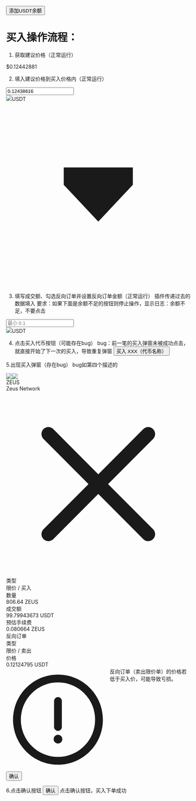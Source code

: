

<button class="bn-button bn-button__primary data-size-middle w-full">添加USDT余额</button>
# 买入操作流程：
1. 获取建议价格（正常运行）
<div class="text-PrimaryText cursor-pointer ml-[4px]">$0.12442881</div>

2. 填入建议价格到买入价格内（正常运行）
<div class="bn-textField bn-textField__line data-size-middle data-gap-size-normal !w-full placeholder:text-[14px] w-full pr-[0px] no-prefix"><input class="bn-textField-input" id="limitPrice" step="1e-8" placeholder="0.00000000" type="text" spellcheck="false" autocomplete="off" value="0.12438616" data-eusoft-scrollable-element="1"><div class="bn-textField-suffix"><div class="bn-flex text-PrimaryText typography-subtitle2"><div class="bn-tooltips-wrap bn-tooltips-web bn-select bn-select__auto text-left pr-[12px]"><div class="bn-tooltips-ele bn-select-trigger"><div class="flex items-center cursor-pointer"><img class="w-[20px] h-[20px]" src="https://bin.bnbstatic.com/image/admin_mgs_image_upload/20240508/6180cdb6-8480-4a3c-a8a9-8a193a89fc5e.png"><span class="t-body4 text-PrimaryText ml-[4px]">USDT</span><svg class="bn-svg ml-[2px] text-IconNormal" size="16" viewBox="0 0 24 24" xmlns="http://www.w3.org/2000/svg"><path d="M16.5 8.49v2.25L12 15.51l-4.5-4.77V8.49h9z" fill="currentColor"></path></svg></div></div></div></div></div></div>

3. 填写成交额、勾选反向订单并设置反向订单金额（正常运行）
插件传递过去的数据填入
要求：如果下面是余额不足的按钮则停止操作，显示日志：余额不足，不要点击
<div class="bn-textField bn-textField__line data-size-middle data-gap-size-normal !w-full placeholder:text-[14px] w-full pr-[0px] no-prefix"><input class="bn-textField-input" id="limitTotal" step="1e-8" placeholder="最小 0.1" min="0.1" type="text" spellcheck="false" autocomplete="off" value=""><div class="bn-textField-suffix"><div class="bn-flex text-PrimaryText typography-subtitle2"><div class="flex items-center gap-[4px] pr-[12px]"><img class="w-[20px] h-[20px]" src="https://bin.bnbstatic.com/image/admin_mgs_image_upload/20240508/6180cdb6-8480-4a3c-a8a9-8a193a89fc5e.png">USDT</div></div></div></div>



4. 点击买入代币按钮（可能存在bug）
bug：前一笔的买入弹窗未被成功点击，就直接开始了下一次的买入，导致重复弹窗
<button class="bn-button bn-button__buy data-size-middle w-full">买入 XXX（代币名称）</button>

5.出现买入弹窗（存在bug）
bug如第四个描述的
<div class="px-[24px] pb-[24px]"><div class="pt-[18px] text-PrimaryText flex items-center justify-between"><div><div class="flex items-center font-[600] text-[20px] leading-[28px] gap-[8px]"><div class="relative w-[20px] h-[20px]"><img class="overflow-hidden rounded-full w-full h-full" src="https://bin.bnbstatic.com/images/web3-data/public/token/logos/1b02accb45be47368bafabb873739813.png"><img src="https://bin.bnbstatic.com/image/admin_mgs_image_upload/20250228/d0216ce4-a3e9-4bda-8937-4a6aa943ccf2.png" class="absolute border-[2px] bottom-[-2px] right-[-2px] border-solid border-BasicBg box-content w-[10px] h-[10px] rounded-[5px] border-[2px] bottom-[-2px] right-[-2px]"></div>ZEUS</div><div class="text-TertiaryText font-[400] text-[12px] leading-[18px]">Zeus Network</div></div><svg class="bn-svg cursor-pointer w-[24px] h-[24px] text-PrimaryText" viewBox="0 0 24 24" xmlns="http://www.w3.org/2000/svg"><path d="M4.863 17.863L10.726 12 4.863 6.137a.9.9 0 011.274-1.274L12 10.727l5.863-5.864a.9.9 0 011.274 1.274L13.273 12l5.864 5.863.061.069a.9.9 0 01-1.266 1.266l-.069-.061L12 13.273l-5.863 5.864a.9.9 0 01-1.274-1.274z" fill="currentColor"></path></svg></div><div class="pt-[18px] text-PrimaryText font-[500] text-[14px] leading-[30px] [&amp;_.item]:flex [&amp;_.item]:items-center [&amp;_.item]:justify-between [&amp;_.label]:text-TertiaryText [&amp;_.label]:font-[400]"><div class="item"><div class="label">类型</div><div class="value text-Buy">限价 / 买入</div></div><div class="item"><div class="label">数量</div><div class="value">806.64 ZEUS</div></div><div class="item"><div class="label">成交额</div><div class="value">99.79943673 USDT</div></div><div class="item"><div class="label">预估手续费</div><div class="value">0.080664 ZEUS</div></div></div><div class="oto mt-[16px] pt-[16px] text-PrimaryText font-[500] text-[14px] leading-[30px] [&amp;_.item]:flex [&amp;_.item]:items-center [&amp;_.item]:justify-between [&amp;_.label]:text-TertiaryText [&amp;_.label]:font-[400]" style="display: block; border-top: 1px solid var(--color-Line);"><div>反向订单</div><div class="item"><div class="label">类型</div><div class="value text-Sell">限价 / 卖出</div></div><div class="item"><div class="label">价格</div><div class="value">0.12124795 USDT</div></div></div><div class="flex items-start gap-[4px] text-PrimaryText text-[12px] leading-[22px] font-[400] p-[12px] bg-YellowAlpha01 rounded-[12px] mt-[16px]" style="display: flex;"><svg size="20" class="bn-svg text-PrimaryText w-[20px] h-[20px]" viewBox="0 0 24 24" xmlns="http://www.w3.org/2000/svg"><path d="M12 1.6c5.744 0 10.4 4.656 10.4 10.4 0 5.744-4.656 10.4-10.4 10.4-5.744 0-10.4-4.656-10.4-10.4C1.6 6.256 6.256 1.6 12 1.6zm0 1.8A8.6 8.6 0 003.4 12a8.6 8.6 0 008.6 8.6 8.6 8.6 0 008.6-8.6A8.6 8.6 0 0012 3.4zm0 12.1a1 1 0 110 2 1 1 0 010-2zm0-8.7a.9.9 0 01.9.9v6a.9.9 0 01-1.8 0v-6a.9.9 0 01.9-.9z" fill="currentColor"></path></svg><div class="flex-1">反向订单（卖出限价单）的价格若低于买入价，可能导致亏损。</div></div><div class="flex items-start gap-[4px] text-PrimaryText text-[12px] leading-[22px] font-[400] p-[12px] bg-Input rounded-[12px] mt-[16px]" style="display: none;"><svg size="20" class="bn-svg text-PrimaryText w-[20px] h-[20px]" viewBox="0 0 24 24" xmlns="http://www.w3.org/2000/svg"><path d="M12 1.6c5.744 0 10.4 4.656 10.4 10.4 0 5.744-4.656 10.4-10.4 10.4-5.744 0-10.4-4.656-10.4-10.4C1.6 6.256 6.256 1.6 12 1.6zm0 1.8A8.6 8.6 0 003.4 12a8.6 8.6 0 008.6 8.6 8.6 8.6 0 008.6-8.6A8.6 8.6 0 0012 3.4zm0 12.1a1 1 0 110 2 1 1 0 010-2zm0-8.7a.9.9 0 01.9.9v6a.9.9 0 01-1.8 0v-6a.9.9 0 01.9-.9z" fill="currentColor"></path></svg><div class="flex-1">限价单通常会以限价或更优价格执行，但不保证一定会成交。</div></div><button class="bn-button bn-button__primary data-size-middle w-full mt-[16px] h-[48px]">确认</button></div>

6.点击确认按钮
<button class="bn-button bn-button__primary data-size-middle w-full mt-[16px] h-[48px]">确认</button>
点击确认按钮，买入下单成功
